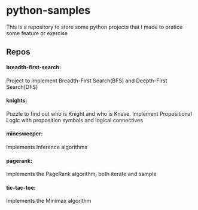 # python-samples

This is a repository to store some python projects that I made to pratice some feature or exercise

## Repos
<!--[**breadth-first-search:**](https://github.com/ruivo-hash/python-samples/tree/main/breadth-first-search)-->
#### breadth-first-search:
  Project to implement Breadth-First Search(BFS) and Deepth-First Search(DFS)  
#### knights:
Puzzle to find out who is Knight and who is Knave. Implement Propositional Logic with proposition symbols and logical connectives
#### minesweeper:
Implements Inference algorithms
#### pagerank:
Implements the PageRank algorithm, both iterate and sample
#### tic-tac-toe:
Implements the Minimax algorithm
  
